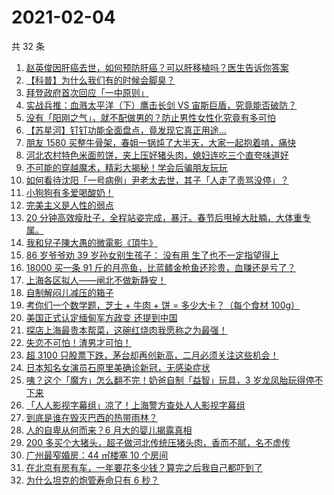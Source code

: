 # 2021-02-04

共 32 条

<!-- BEGIN ZHIHUVIDEO -->
<!-- 最后更新时间 Thu Feb 04 2021 19:12:27 GMT+0800 (CST) -->
1. [赵英俊因肝癌去世，如何预防肝癌？可以肝移植吗？医生告诉你答案](https://www.zhihu.com/zvideo/1340648247287758848)
1. [【科普】为什么我们有的时候会脚臭？](https://www.zhihu.com/zvideo/1340693623009193984)
1. [拜登政府首次回应「一中原则」](https://www.zhihu.com/zvideo/1340585111608270848)
1. [实战兵推：血溅太平洋（下）鹰击长剑 VS 宙斯巨盾，究竟能否破防？](https://www.zhihu.com/zvideo/1340643409434939394)
1. [没有「阳刚之气」，就不配做男的？防止男性女性化究竟有多可怕](https://www.zhihu.com/zvideo/1340241151375335425)
1. [【苏星河】钉钉功能全面盘点，竟发现它真正用途…](https://www.zhihu.com/zvideo/1340626952026329088)
1. [朋友 1580 买整牛骨架，春姐一锅炖了大半天，大家一起抱着啃，痛快](https://www.zhihu.com/zvideo/1340255399702892544)
1. [河北农村特色米面煎饼，夹上压好猪头肉，媳妇连吃三个直夸味道好](https://www.zhihu.com/zvideo/1340600760602652672)
1. [不可能的穿越魔术，精彩大揭秘！学会后骗朋友玩玩](https://www.zhihu.com/zvideo/1340281464693518336)
1. [如何看待沈阳「一号病例」尹老太去世，其子「人走了责骂没停」？](https://www.zhihu.com/zvideo/1340360264819163136)
1. [小狗狗有多爱喝酸奶！](https://www.zhihu.com/zvideo/1340362330010529792)
1. [完美主义是人性的弱点](https://www.zhihu.com/zvideo/1339961880186621952)
1. [20 分钟高效瘦肚子，全程站姿完成，暴汗。春节后甩掉大肚腩，大体重专属。](https://www.zhihu.com/zvideo/1340334149312339968)
1. [我和兒子陳大愚的微電影《頂牛》](https://www.zhihu.com/zvideo/1340283076916850688)
1. [86 岁爷爷劝 39 岁孙女别生孩子： 没有用 生了也不一定指望得上](https://www.zhihu.com/zvideo/1340619686455853056)
1. [18000 买一条 91 斤的月亮鱼，比蓝鳍金枪鱼还珍贵，血赚还是亏了？](https://www.zhihu.com/zvideo/1339348775576604672)
1. [上海各区拟人——闸北不做新静安！](https://www.zhihu.com/zvideo/1340314065332396032)
1. [自制解闷儿减压的箱子](https://www.zhihu.com/zvideo/1340361719521271808)
1. [考你们一个数学题，芝士 + 牛肉 + 饼 = 多少大卡？（每个食材 100g）](https://www.zhihu.com/zvideo/1340376001394688001)
1. [美国正式认定缅甸军方政变 还提到中国](https://www.zhihu.com/zvideo/1340341665987543040)
1. [探店上海最贵本帮菜，这碗红烧肉我愿称之为最强！](https://www.zhihu.com/zvideo/1340339125979947008)
1. [失恋不可怕！渣男才可怕！](https://www.zhihu.com/zvideo/1340432449998929920)
1. [超 3100 只股票下跌，茅台却再创新高，二月必须关注这些机会！](https://www.zhihu.com/zvideo/1340404337990860800)
1. [日本知名女演员石原里美确诊新冠，无感染症状](https://www.zhihu.com/zvideo/1340348255222312960)
1. [咦？这个「魔方」怎么翻不完！奶爸自制「益智」玩具，3 岁龙凤胎玩得停不下来](https://www.zhihu.com/zvideo/1338448962236129280)
1. [「人人影视字幕组」凉了！上海警方查处人人影视字幕组](https://www.zhihu.com/zvideo/1340312438642802690)
1. [到底是谁在毁灭巴西的热带雨林？](https://www.zhihu.com/zvideo/1340382532857200640)
1. [人的自卑从何而来？6 月大的婴儿揭露真相](https://www.zhihu.com/zvideo/1339646925046452224)
1. [200 多买个大猪头，超子做河北传统压猪头肉，香而不腻，名不虚传](https://www.zhihu.com/zvideo/1340236242601148416)
1. [广州最窄婚房：44 ㎡楼塞 10 个房间](https://www.zhihu.com/zvideo/1339937895273213952)
1. [在北京有房有车，一年要花多少钱？算完之后我自己都吓到了](https://www.zhihu.com/zvideo/1339672423986352128)
1. [为什么坦克的炮管寿命只有 6 秒？](https://www.zhihu.com/zvideo/1339346402532061184)
<!-- END ZHIHUVIDEO -->
